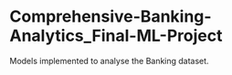 # Comprehensive-Banking-Analytics_Final-ML-Project
Models implemented to analyse the Banking dataset.
